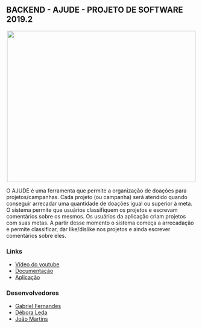 ## BACKEND - AJUDE - PROJETO DE SOFTWARE 2019.2

<div style="text-align:center"><img src="https://ajude-psoft.netlify.com/styles/img/wallpaper.png" width="500" height="400"/></div>

O AJUDE é uma ferramenta que permite a organização de doações para projetos/campanhas. Cada projeto (ou campanha) será atendido quando conseguir arrecadar uma quantidade de doações igual ou superior à meta. O sistema permite que usuários classifiquem os projetos e escrevam comentários sobre os mesmos. Os usuários da aplicação criam projetos com suas metas. A partir desse momento o sistema começa a arrecadação e permite classificar, dar like/dislike nos projetos e ainda escrever comentários sobre eles.

### Links

- [Vídeo do youtube](http://youtube.com "Vídeo do youtube")
- [Documentação](http://doc-api-ajude.esy.es/ "Documentação")
- [Aplicação](https://ajude-psoft.netlify.com/views/ "Aplicação")

### Desenvolvedores
* [Gabriel Fernandes](https://github.com/gabrielfernans)
* [Débora Leda](https://github.com/deboraleda)
* [João Martins](https://github.com/joaobnd)
